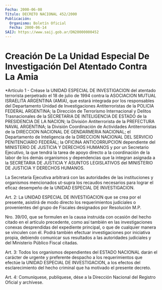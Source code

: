 ```yaml
---
Fecha: 2000-06-08
Título: DECRETO NACIONAL 452/2000
Publicación:
  Organismo: Boletín Oficial
  Fecha: 2000-06-14
SAIJ: https://www.saij.gob.ar/DN20000000452
---
```

# Creación De La Unidad Especial De Investigación Del Atentado Contra La Amia

<a id="1"></a>
*Artículo 1 - Créase la UNIDAD ESPECIAL DE INVESTIGACION del atentado terrorista  perpetrado el 18 de julio de 1994 contra la ASOCIACION MUTUAL ISRAELITA  ARGENTINA  (AMIA), que estará  integrada por los responsables del Departamento Unidad de Investigaciones Antiterroristas de la POLICIA FEDERAL ARGENTINA; la Dirección de Terrorismo Internacional  y  Delitos Trasnacionales  de la SECRETARIA DE INTELIGENCIA DE ESTADO de la PRESIDENCIA DE LA NACION; la División Antiterrorista de la PREFECTURA NAVAL ARGENTINA; la División Coordinación de Actividades Antiterroristas de la DIRECCION  NACIONAL DE GENDARMERIA NACIONAL; el Departamento de Inteligencia de la DIRECCION NACIONAL DEL SERVICIO PENITENCIARIO  FEDERAL; la OFICINA ANTICORRUPCION  dependiente  del MINISTERIO DE  JUSTICIA  Y  DERECHOS HUMANOS  y  por un Secretario Ejecutivo, la que tendrá la tarea de apoyo directo a la coordinación  de  la labor de los demás organismos y  dependencias que la integran asignada a la SECRETARIA DE JUSTICIA Y ASUNTOS LEGISLATIVOS del MINISTERIO DE JUSTICIA Y DERECHOS HUMANOS.

La Secretaría Ejecutiva arbitrará    con  las  autoridades  de  las instituciones  y  organismos  mencionados   ut-supra  los  recaudos necesarios para lograr el eficaz desempeño  de  la UNIDAD ESPECIAL DE INVESTIGACION.

<a id="2"></a>
Art.  2:  La UNIDAD ESPECIAL DE INVESTIGACION que se crea por el presente, asistirá  de modo directo los requerimientos judiciales o provenientes del grupo  de Fiscales designados por Resolución M.P.

Nro. 39/00, que se formulen  en  la causa instruida con ocasión del hecho citado en el artículo precedente,  como  así  también  en las investigaciones  conexas desprendidas del expediente principal,  o que de cualquier manera  se vinculen con él. Podrá también efectuar investigaciones por iniciativa  propia,  debiendo  comunicar  sus resultados  a  las  autoridades judiciales y del Ministerio Público Fiscal citadas.

<a id="3"></a>
Art.  3: Todos los organismos  dependientes  del  ESTADO  NACIONAL darán  el   carácter  de  urgente  y  preferente  despacho  a  los requerimientos  que efectúe la UNIDAD ESPECIAL DE INVESTIGACION, a los efectos del esclarecimiento del hecho criminal que ha motivado el presente decreto.

<a id="4"></a>
Art. 4: Comuníquese, publíquese, dése a la Dirección Nacional del Registro Oficial y archívese.
